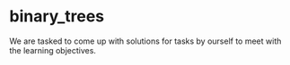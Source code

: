# binary_trees

We are tasked to come up with solutions for tasks by ourself to meet with the learning objectives.
